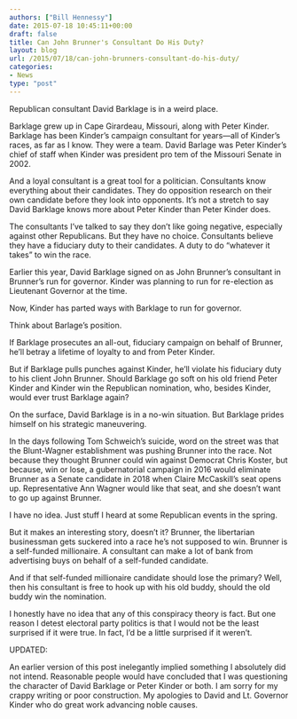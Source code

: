 ```yaml
---
authors: ["Bill Hennessy"]
date: 2015-07-18 10:45:11+00:00
draft: false
title: Can John Brunner's Consultant Do His Duty?
layout: blog
url: /2015/07/18/can-john-brunners-consultant-do-his-duty/
categories:
- News
type: "post"
---
```


Republican consultant David Barklage is in a weird place.

Barklage grew up in Cape Girardeau, Missouri, along with Peter Kinder. Barklage has been Kinder’s campaign consultant for years—all of Kinder’s races, as far as I know. They were a team. David Barlage was Peter Kinder’s chief of staff when Kinder was president pro tem of the Missouri Senate in 2002.

And a loyal consultant is a great tool for a politician. Consultants know everything about their candidates. They do opposition research on their own candidate before they look into opponents. It’s not a stretch to say David Barklage knows more about Peter Kinder than Peter Kinder does.

The consultants I’ve talked to say they don’t like going negative, especially against other Republicans. But they have no choice. Consultants believe they have a fiduciary duty to their candidates. A duty to do “whatever it takes” to win the race.

Earlier this year, David Barklage signed on as John Brunner’s consultant in Brunner’s run for governor. Kinder was planning to run for re-election as Lieutenant Governor at the time.

Now, Kinder has parted ways with Barklage to run for governor.

Think about Barlage’s position.

If Barklage prosecutes an all-out, fiduciary campaign on behalf of Brunner, he’ll betray a lifetime of loyalty to and from Peter Kinder.

But if Barklage pulls punches against Kinder, he’ll violate his fiduciary duty to his client John Brunner. Should Barklage go soft on his old friend Peter Kinder and Kinder win the Republican nomination, who, besides Kinder, would ever trust Barklage again?

On the surface, David Barklage is in a no-win situation. But Barklage prides himself on his strategic maneuvering.

In the days following Tom Schweich’s suicide, word on the street was that the Blunt-Wagner establishment was pushing Brunner into the race. Not because they thought Brunner could win against Democrat Chris Koster, but because, win or lose, a gubernatorial campaign in 2016 would eliminate Brunner as a Senate candidate in 2018 when Claire McCaskill’s seat opens up. Representative Ann Wagner would like that seat, and she doesn’t want to go up against Brunner.

I have no idea. Just stuff I heard at some Republican events in the spring.

But it makes an interesting story, doesn’t it? Brunner, the libertarian businessman gets suckered into a race he’s not supposed to win. Brunner is a self-funded millionaire. A consultant can make a lot of bank from advertising buys on behalf of a self-funded candidate.

And if that self-funded millionaire candidate should lose the primary? Well, then his consultant is free to hook up with his old buddy, should the old buddy win the nomination.

I honestly have no idea that any of this conspiracy theory is fact. But one reason I detest electoral party politics is that I would not be the least surprised if it were true. In fact, I’d be a little surprised if it weren’t.

UPDATED:

An earlier version of this post inelegantly implied something I absolutely did not intend. Reasonable people would have concluded that I was questioning the character of David Barklage or Peter Kinder or both. I am sorry for my crappy writing or poor construction. My apologies to David and Lt. Governor Kinder who do great work advancing noble causes.
